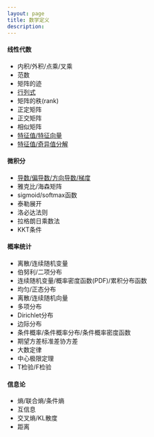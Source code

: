```yaml
---
layout: page
title: 数学定义
description:
---
```


#### 线性代数
- 内积/外积/点乘/叉乘
- 范数
- 矩阵的迹
- [行列式](https://www.matongxue.com/madocs/791/)
- 矩阵的秩(rank)
- 正定矩阵
- 正交矩阵
- 相似矩阵
- [特征值/特征向量](https://www.matongxue.com/madocs/228/)
- [特征值/奇异值分解](https://www.cnblogs.com/fuleying/p/4466326.html)

#### 微积分

- [导数/偏导数/方向导数/梯度](https://blog.csdn.net/baishuo8/article/details/81408369)
- 雅克比/海森矩阵
- sigmoid/softmax函数
- 泰勒展开
- 洛必达法则
- 拉格朗日乘数法
- KKT条件
  
#### 概率统计
- 离散/连续随机变量
- 伯努利/二项分布
- 连续随机变量/概率密度函数(PDF)/累积分布函数
- 均匀/正态分布
- 离散/连续随机向量
- 多项分布
- Dirichlet分布
- 边际分布
- 条件概率/条件概率分布/条件概率密度函数
- 期望方差标准差协方差
- 大数定律
- 中心极限定理
- T检验/F检验

#### 信息论
- 熵/联合熵/条件熵
- 互信息
- 交叉熵/KL散度
- 距离
